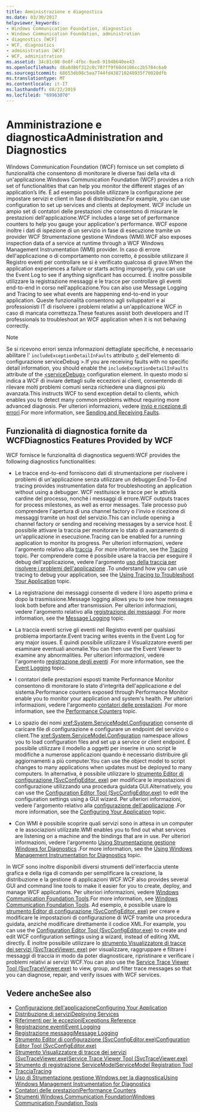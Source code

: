```yaml
---
title: Amministrazione e diagnostica
ms.date: 03/30/2017
helpviewer_keywords:
- Windows Communication Foundation, diagnostics
- Windows Communication Foundation, administration
- diagnostics [WCF]
- WCF, diagnostics
- administration [WCF]
- WCF, administration
ms.assetid: 34c81c08-0e0f-4fbc-9ae8-91948640ee43
ms.openlocfilehash: d8a8d86f312c0c707ff9f60d4106cc2b5784c6a0
ms.sourcegitcommit: 68653db98c5ea7744fd438710248935f70020dfb
ms.translationtype: MT
ms.contentlocale: it-IT
ms.lasthandoff: 08/22/2019
ms.locfileid: "69963070"
---
```

# <a name="administration-and-diagnostics"></a><span data-ttu-id="e8f86-102">Amministrazione e diagnostica</span><span class="sxs-lookup"><span data-stu-id="e8f86-102">Administration and Diagnostics</span></span>
<span data-ttu-id="e8f86-103">Windows Communication Foundation (WCF) fornisce un set completo di funzionalità che consentono di monitorare le diverse fasi della vita di un'applicazione.</span><span class="sxs-lookup"><span data-stu-id="e8f86-103">Windows Communication Foundation (WCF) provides a rich set of functionalities that can help you monitor the different stages of an application’s life.</span></span> <span data-ttu-id="e8f86-104">È ad esempio possibile utilizzare la configurazione per impostare servizi e client in fase di distribuzione.</span><span class="sxs-lookup"><span data-stu-id="e8f86-104">For example, you can use configuration to set up services and clients at deployment.</span></span> <span data-ttu-id="e8f86-105">WCF include un ampio set di contatori delle prestazioni che consentono di misurare le prestazioni dell'applicazione.</span><span class="sxs-lookup"><span data-stu-id="e8f86-105">WCF includes a large set of performance counters to help you gauge your application's performance.</span></span> <span data-ttu-id="e8f86-106">WCF espone inoltre i dati di ispezione di un servizio in fase di esecuzione tramite un provider WCF Strumentazione gestione Windows (WMI).</span><span class="sxs-lookup"><span data-stu-id="e8f86-106">WCF also exposes inspection data of a service at runtime through a WCF Windows Management Instrumentation (WMI) provider.</span></span> <span data-ttu-id="e8f86-107">In caso di errore dell'applicazione o di comportamento non corretto, è possibile utilizzare il Registro eventi per controllare se si è verificato qualcosa di grave.</span><span class="sxs-lookup"><span data-stu-id="e8f86-107">When the application experiences a failure or starts acting improperly, you can use the Event Log to see if anything significant has occurred.</span></span> <span data-ttu-id="e8f86-108">È inoltre possibile utilizzare la registrazione messaggi e le tracce per controllare gli eventi end-to-end in corso nell'applicazione.</span><span class="sxs-lookup"><span data-stu-id="e8f86-108">You can also use Message Logging and Tracing to see what events are happening end-to-end in your application.</span></span> <span data-ttu-id="e8f86-109">Queste funzionalità consentono agli sviluppatori e ai professionisti IT di risolvere i problemi relativi a un'applicazione WCF in caso di mancata correttezza.</span><span class="sxs-lookup"><span data-stu-id="e8f86-109">These features assist both developers and IT professionals to troubleshoot an WCF application when it is not behaving correctly.</span></span>  
  
> [!NOTE]
> <span data-ttu-id="e8f86-110">Se si ricevono errori senza informazioni dettagliate specifiche, è necessario abilitare l' `includeExceptionDetailInFaults` attributo [ \<](../../../../docs/framework/configure-apps/file-schema/wcf/servicedebug.md) dell'elemento di configurazione serviceDebug >.</span><span class="sxs-lookup"><span data-stu-id="e8f86-110">If you are receiving faults with no specific detail information, you should enable the `includeExceptionDetailInFaults` attribute of the [\<serviceDebug>](../../../../docs/framework/configure-apps/file-schema/wcf/servicedebug.md) configuration element.</span></span> <span data-ttu-id="e8f86-111">In questo modo si indica a WCF di inviare dettagli sulle eccezioni ai client, consentendo di rilevare molti problemi comuni senza richiedere una diagnosi più avanzata.</span><span class="sxs-lookup"><span data-stu-id="e8f86-111">This instructs WCF to send exception detail to clients, which enables you to detect many common problems without requiring more advanced diagnosis.</span></span> <span data-ttu-id="e8f86-112">Per ulteriori informazioni, vedere [invio e ricezione di errori](../../../../docs/framework/wcf/sending-and-receiving-faults.md).</span><span class="sxs-lookup"><span data-stu-id="e8f86-112">For more information, see [Sending and Receiving Faults](../../../../docs/framework/wcf/sending-and-receiving-faults.md).</span></span>  
  
## <a name="diagnostics-features-provided-by-wcf"></a><span data-ttu-id="e8f86-113">Funzionalità di diagnostica fornite da WCF</span><span class="sxs-lookup"><span data-stu-id="e8f86-113">Diagnostics Features Provided by WCF</span></span>  
 <span data-ttu-id="e8f86-114">WCF fornisce le funzionalità di diagnostica seguenti:</span><span class="sxs-lookup"><span data-stu-id="e8f86-114">WCF provides the following diagnostics functionalities:</span></span>  
  
- <span data-ttu-id="e8f86-115">Le tracce end-to-end forniscono dati di strumentazione per risolvere i problemi di un'applicazione senza utilizzare un debugger.</span><span class="sxs-lookup"><span data-stu-id="e8f86-115">End-To-End tracing provides instrumentation data for troubleshooting an application without using a debugger.</span></span> <span data-ttu-id="e8f86-116">WCF restituisce le tracce per le attività cardine del processo, nonché i messaggi di errore.</span><span class="sxs-lookup"><span data-stu-id="e8f86-116">WCF outputs traces for process milestones, as well as error messages.</span></span> <span data-ttu-id="e8f86-117">Tale processo può comprendere l'apertura di una channel factory o l'invio e ricezione di messaggi tramite un host del servizio.</span><span class="sxs-lookup"><span data-stu-id="e8f86-117">This can include opening a channel factory or sending and receiving messages by a service host.</span></span> <span data-ttu-id="e8f86-118">È possibile attivare la traccia per monitorare lo stato di avanzamento di un'applicazione in esecuzione.</span><span class="sxs-lookup"><span data-stu-id="e8f86-118">Tracing can be enabled for a running application to monitor its progress.</span></span> <span data-ttu-id="e8f86-119">Per ulteriori informazioni, vedere l'argomento relativo alla [traccia](../../../../docs/framework/wcf/diagnostics/tracing/index.md) .</span><span class="sxs-lookup"><span data-stu-id="e8f86-119">For more information, see the [Tracing](../../../../docs/framework/wcf/diagnostics/tracing/index.md) topic.</span></span> <span data-ttu-id="e8f86-120">Per comprendere come è possibile usare la traccia per eseguire il debug dell'applicazione, vedere l'argomento [uso della traccia per risolvere i problemi dell'applicazione](../../../../docs/framework/wcf/diagnostics/tracing/using-tracing-to-troubleshoot-your-application.md) .</span><span class="sxs-lookup"><span data-stu-id="e8f86-120">To understand how you can use tracing to debug your application, see the [Using Tracing to Troubleshoot Your Application](../../../../docs/framework/wcf/diagnostics/tracing/using-tracing-to-troubleshoot-your-application.md) topic.</span></span>  
  
- <span data-ttu-id="e8f86-121">La registrazione dei messaggi consente di vedere il loro aspetto prima e dopo la trasmissione.</span><span class="sxs-lookup"><span data-stu-id="e8f86-121">Message logging allows you to see how messages look both before and after transmission.</span></span> <span data-ttu-id="e8f86-122">Per ulteriori informazioni, vedere l'argomento relativo alla [registrazione dei messaggi](../../../../docs/framework/wcf/diagnostics/message-logging.md) .</span><span class="sxs-lookup"><span data-stu-id="e8f86-122">For more information, see the [Message Logging](../../../../docs/framework/wcf/diagnostics/message-logging.md) topic.</span></span>  
  
- <span data-ttu-id="e8f86-123">La traccia eventi scrive gli eventi nel Registro eventi per qualsiasi problema importante.</span><span class="sxs-lookup"><span data-stu-id="e8f86-123">Event tracing writes events in the Event Log for any major issues.</span></span> <span data-ttu-id="e8f86-124">È quindi possibile utilizzare il Visualizzatore eventi per esaminare eventuali anomalie.</span><span class="sxs-lookup"><span data-stu-id="e8f86-124">You can then use the Event Viewer to examine any abnormalities.</span></span> <span data-ttu-id="e8f86-125">Per ulteriori informazioni, vedere l'argomento [registrazione degli eventi](../../../../docs/framework/wcf/diagnostics/event-logging/index.md) .</span><span class="sxs-lookup"><span data-stu-id="e8f86-125">For more information, see the [Event Logging](../../../../docs/framework/wcf/diagnostics/event-logging/index.md) topic.</span></span>  
  
- <span data-ttu-id="e8f86-126">I contatori delle prestazioni esposti tramite Performance Monitor consentono di monitorare lo stato d'integrità dell'applicazione e del sistema.</span><span class="sxs-lookup"><span data-stu-id="e8f86-126">Performance counters exposed through Performance Monitor enable you to monitor your application and system's health.</span></span> <span data-ttu-id="e8f86-127">Per ulteriori informazioni, vedere l'argomento [contatori delle prestazioni](../../../../docs/framework/wcf/diagnostics/performance-counters/index.md) .</span><span class="sxs-lookup"><span data-stu-id="e8f86-127">For more information, see the [Performance Counters](../../../../docs/framework/wcf/diagnostics/performance-counters/index.md) topic.</span></span>  
  
- <span data-ttu-id="e8f86-128">Lo spazio dei nomi <xref:System.ServiceModel.Configuration> consente di caricare file di configurazione e configurare un endpoint del servizio o client.</span><span class="sxs-lookup"><span data-stu-id="e8f86-128">The <xref:System.ServiceModel.Configuration> namespace allows you to load configuration files and set up a service or client endpoint.</span></span> <span data-ttu-id="e8f86-129">È possibile utilizzare il modello a oggetti per inserire in uno script le modifiche a numerose applicazioni quando è necessario distribuire gli aggiornamenti a più computer.</span><span class="sxs-lookup"><span data-stu-id="e8f86-129">You can use the object model to script changes to many applications when updates must be deployed to many computers.</span></span> <span data-ttu-id="e8f86-130">In alternativa, è possibile utilizzare lo [strumento Editor di configurazione (SvcConfigEditor. exe)](../../../../docs/framework/wcf/configuration-editor-tool-svcconfigeditor-exe.md) per modificare le impostazioni di configurazione utilizzando una procedura guidata GUI.</span><span class="sxs-lookup"><span data-stu-id="e8f86-130">Alternatively, you can use the [Configuration Editor Tool (SvcConfigEditor.exe)](../../../../docs/framework/wcf/configuration-editor-tool-svcconfigeditor-exe.md) to edit the configuration settings using a GUI wizard.</span></span> <span data-ttu-id="e8f86-131">Per ulteriori informazioni, vedere l'argomento relativo alla [configurazione dell'applicazione](../../../../docs/framework/wcf/diagnostics/configuring-your-application.md) .</span><span class="sxs-lookup"><span data-stu-id="e8f86-131">For more information, see the [Configuring Your Application](../../../../docs/framework/wcf/diagnostics/configuring-your-application.md) topic.</span></span>  
  
- <span data-ttu-id="e8f86-132">Con WMI è possibile scoprire quali servizi sono in attesa in un computer e le associazioni utilizzate.</span><span class="sxs-lookup"><span data-stu-id="e8f86-132">WMI enables you to find out what services are listening on a machine and the bindings that are in use.</span></span> <span data-ttu-id="e8f86-133">Per ulteriori informazioni, vedere l'argomento [Using Strumentazione gestione Windows for Diagnostics](../../../../docs/framework/wcf/diagnostics/wmi/index.md) .</span><span class="sxs-lookup"><span data-stu-id="e8f86-133">For more information, see the [Using Windows Management Instrumentation for Diagnostics](../../../../docs/framework/wcf/diagnostics/wmi/index.md) topic.</span></span>  
  
 <span data-ttu-id="e8f86-134">In WCF sono inoltre disponibili diversi strumenti dell'interfaccia utente grafica e della riga di comando per semplificare la creazione, la distribuzione e la gestione di applicazioni WCF.</span><span class="sxs-lookup"><span data-stu-id="e8f86-134">WCF also provides several GUI and command line tools to make it easier for you to create, deploy, and manage WCF applications.</span></span> <span data-ttu-id="e8f86-135">Per ulteriori informazioni, vedere [Windows Communication Foundation Tools](../../../../docs/framework/wcf/tools.md).</span><span class="sxs-lookup"><span data-stu-id="e8f86-135">For more information, see [Windows Communication Foundation Tools](../../../../docs/framework/wcf/tools.md).</span></span> <span data-ttu-id="e8f86-136">Ad esempio, è possibile usare lo [strumento Editor di configurazione (SvcConfigEditor. exe)](../../../../docs/framework/wcf/configuration-editor-tool-svcconfigeditor-exe.md) per creare e modificare le impostazioni di configurazione di WCF tramite una procedura guidata, anziché modificare direttamente il codice XML.</span><span class="sxs-lookup"><span data-stu-id="e8f86-136">For example, you can use the [Configuration Editor Tool (SvcConfigEditor.exe)](../../../../docs/framework/wcf/configuration-editor-tool-svcconfigeditor-exe.md) to create and edit WCF configuration settings using a wizard, instead of editing XML directly.</span></span> <span data-ttu-id="e8f86-137">È inoltre possibile utilizzare lo [strumento Visualizzatore di tracce dei servizi (SvcTraceViewer. exe)](../../../../docs/framework/wcf/service-trace-viewer-tool-svctraceviewer-exe.md) per visualizzare, raggruppare e filtrare i messaggi di traccia in modo da poter diagnosticare, ripristinare e verificare i problemi relativi ai servizi WCF.</span><span class="sxs-lookup"><span data-stu-id="e8f86-137">You can also use the [Service Trace Viewer Tool (SvcTraceViewer.exe)](../../../../docs/framework/wcf/service-trace-viewer-tool-svctraceviewer-exe.md) to view, group, and filter trace messages so that you can diagnose, repair, and verify issues with WCF services.</span></span>  
  
## <a name="see-also"></a><span data-ttu-id="e8f86-138">Vedere anche</span><span class="sxs-lookup"><span data-stu-id="e8f86-138">See also</span></span>

- [<span data-ttu-id="e8f86-139">Configurazione dell'applicazione</span><span class="sxs-lookup"><span data-stu-id="e8f86-139">Configuring Your Application</span></span>](../../../../docs/framework/wcf/diagnostics/configuring-your-application.md)
- [<span data-ttu-id="e8f86-140">Distribuzione di servizi</span><span class="sxs-lookup"><span data-stu-id="e8f86-140">Deploying Services</span></span>](../../../../docs/framework/wcf/diagnostics/deploying-services.md)
- [<span data-ttu-id="e8f86-141">Riferimenti per le eccezioni</span><span class="sxs-lookup"><span data-stu-id="e8f86-141">Exceptions Reference</span></span>](../../../../docs/framework/wcf/diagnostics/exceptions-reference/index.md)
- [<span data-ttu-id="e8f86-142">Registrazione eventi</span><span class="sxs-lookup"><span data-stu-id="e8f86-142">Event Logging</span></span>](../../../../docs/framework/wcf/diagnostics/event-logging/index.md)
- [<span data-ttu-id="e8f86-143">Registrazione messaggi</span><span class="sxs-lookup"><span data-stu-id="e8f86-143">Message Logging</span></span>](../../../../docs/framework/wcf/diagnostics/message-logging.md)
- [<span data-ttu-id="e8f86-144">Strumento Editor di configurazione (SvcConfigEditor.exe)</span><span class="sxs-lookup"><span data-stu-id="e8f86-144">Configuration Editor Tool (SvcConfigEditor.exe)</span></span>](../../../../docs/framework/wcf/configuration-editor-tool-svcconfigeditor-exe.md)
- [<span data-ttu-id="e8f86-145">Strumento Visualizzatore di tracce dei servizi (SvcTraceViewer.exe)</span><span class="sxs-lookup"><span data-stu-id="e8f86-145">Service Trace Viewer Tool (SvcTraceViewer.exe)</span></span>](../../../../docs/framework/wcf/service-trace-viewer-tool-svctraceviewer-exe.md)
- [<span data-ttu-id="e8f86-146">Strumento di registrazione ServiceModel</span><span class="sxs-lookup"><span data-stu-id="e8f86-146">ServiceModel Registration Tool</span></span>](../../../../docs/framework/wcf/diagnostics/servicemodel-registration-tool.md)
- [<span data-ttu-id="e8f86-147">Traccia</span><span class="sxs-lookup"><span data-stu-id="e8f86-147">Tracing</span></span>](../../../../docs/framework/wcf/diagnostics/tracing/index.md)
- [<span data-ttu-id="e8f86-148">Uso di Strumentazione gestione Windows per la diagnostica</span><span class="sxs-lookup"><span data-stu-id="e8f86-148">Using Windows Management Instrumentation for Diagnostics</span></span>](../../../../docs/framework/wcf/diagnostics/wmi/index.md)
- [<span data-ttu-id="e8f86-149">Contatori delle prestazioni</span><span class="sxs-lookup"><span data-stu-id="e8f86-149">Performance Counters</span></span>](../../../../docs/framework/wcf/diagnostics/performance-counters/index.md)
- [<span data-ttu-id="e8f86-150">Strumenti Windows Communication Foundation</span><span class="sxs-lookup"><span data-stu-id="e8f86-150">Windows Communication Foundation Tools</span></span>](../../../../docs/framework/wcf/tools.md)
